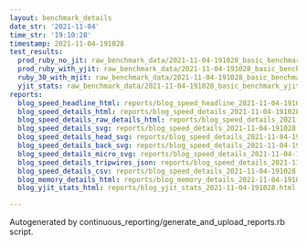 ```yaml
---
layout: benchmark_details
date_str: '2021-11-04'
time_str: '19:10:28'
timestamp: 2021-11-04-191028
test_results:
  prod_ruby_no_jit: raw_benchmark_data/2021-11-04-191028_basic_benchmark_prod_ruby_no_jit.json
  prod_ruby_with_yjit: raw_benchmark_data/2021-11-04-191028_basic_benchmark_prod_ruby_with_yjit.json
  ruby_30_with_mjit: raw_benchmark_data/2021-11-04-191028_basic_benchmark_ruby_30_with_mjit.json
  yjit_stats: raw_benchmark_data/2021-11-04-191028_basic_benchmark_yjit_stats.json
reports:
  blog_speed_headline_html: reports/blog_speed_headline_2021-11-04-191028.html
  blog_speed_details_html: reports/blog_speed_details_2021-11-04-191028.html
  blog_speed_details_raw_details_html: reports/blog_speed_details_2021-11-04-191028.raw_details.html
  blog_speed_details_svg: reports/blog_speed_details_2021-11-04-191028.svg
  blog_speed_details_head_svg: reports/blog_speed_details_2021-11-04-191028.head.svg
  blog_speed_details_back_svg: reports/blog_speed_details_2021-11-04-191028.back.svg
  blog_speed_details_micro_svg: reports/blog_speed_details_2021-11-04-191028.micro.svg
  blog_speed_details_tripwires_json: reports/blog_speed_details_2021-11-04-191028.tripwires.json
  blog_speed_details_csv: reports/blog_speed_details_2021-11-04-191028.csv
  blog_memory_details_html: reports/blog_memory_details_2021-11-04-191028.html
  blog_yjit_stats_html: reports/blog_yjit_stats_2021-11-04-191028.html

---
```

Autogenerated by continuous_reporting/generate_and_upload_reports.rb script.
